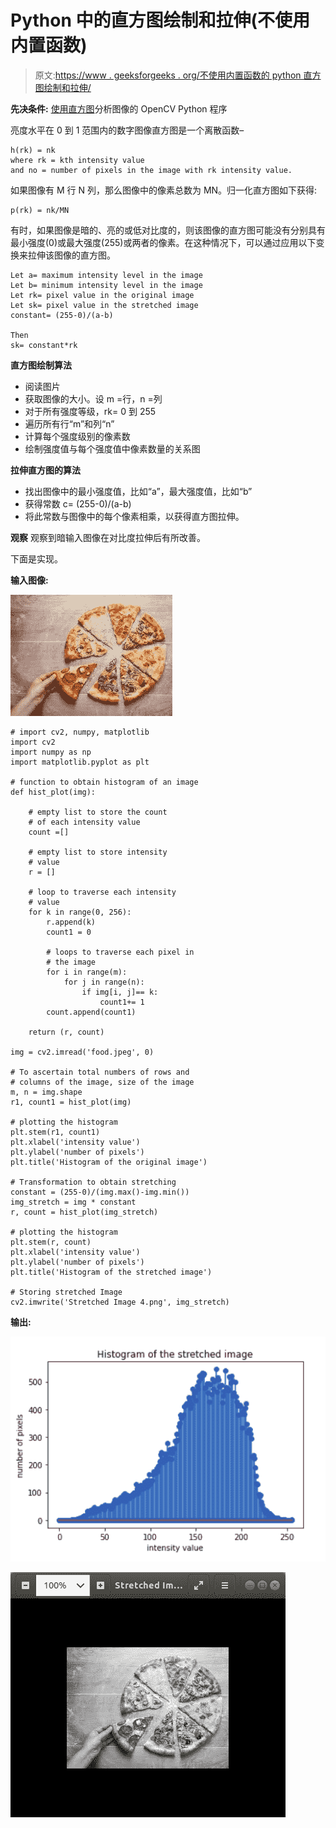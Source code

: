 # Python 中的直方图绘制和拉伸(不使用内置函数)

> 原文:[https://www . geeksforgeeks . org/不使用内置函数的 python 直方图绘制和拉伸/](https://www.geeksforgeeks.org/histogram-plotting-and-stretching-in-python-without-using-inbuilt-function/)

**先决条件:** [使用直方图](https://www.geeksforgeeks.org/opencv-python-program-analyze-image-using-histogram/)分析图像的 OpenCV Python 程序

亮度水平在 0 到 1 范围内的数字图像直方图是一个离散函数–

```
h(rk) = nk
where rk = kth intensity value
and no = number of pixels in the image with rk intensity value.
```

如果图像有 M 行 N 列，那么图像中的像素总数为 MN。归一化直方图如下获得:

```
p(rk) = nk/MN
```

有时，如果图像是暗的、亮的或低对比度的，则该图像的直方图可能没有分别具有最小强度(0)或最大强度(255)或两者的像素。在这种情况下，可以通过应用以下变换来拉伸该图像的直方图。

```
Let a= maximum intensity level in the image
Let b= minimum intensity level in the image
Let rk= pixel value in the original image
Let sk= pixel value in the stretched image
constant= (255-0)/(a-b)

Then
sk= constant*rk
```

**直方图绘制算法**

*   阅读图片
*   获取图像的大小。设 m =行，n =列
*   对于所有强度等级，rk= 0 到 255
*   遍历所有行“m”和列“n”
*   计算每个强度级别的像素数
*   绘制强度值与每个强度值中像素数量的关系图

**拉伸直方图的算法**

*   找出图像中的最小强度值，比如“a”，最大强度值，比如“b”
*   获得常数 c= (255-0)/(a-b)
*   将此常数与图像中的每个像素相乘，以获得直方图拉伸。

**观察**
观察到暗输入图像在对比度拉伸后有所改善。

下面是实现。

**输入图像:**

![food1](img/2e4f32ec4359dea5e8e699fbda56e9d5.png)

```
# import cv2, numpy, matplotlib
import cv2
import numpy as np
import matplotlib.pyplot as plt

# function to obtain histogram of an image
def hist_plot(img):

    # empty list to store the count 
    # of each intensity value
    count =[]

    # empty list to store intensity 
    # value
    r = []

    # loop to traverse each intensity 
    # value
    for k in range(0, 256):
        r.append(k)
        count1 = 0

        # loops to traverse each pixel in 
        # the image 
        for i in range(m):
            for j in range(n):
                if img[i, j]== k:
                    count1+= 1
        count.append(count1)

    return (r, count)

img = cv2.imread('food.jpeg', 0)

# To ascertain total numbers of rows and 
# columns of the image, size of the image
m, n = img.shape
r1, count1 = hist_plot(img)

# plotting the histogram
plt.stem(r1, count1)
plt.xlabel('intensity value')
plt.ylabel('number of pixels')
plt.title('Histogram of the original image')

# Transformation to obtain stretching
constant = (255-0)/(img.max()-img.min())
img_stretch = img * constant
r, count = hist_plot(img_stretch)

# plotting the histogram
plt.stem(r, count)
plt.xlabel('intensity value')
plt.ylabel('number of pixels')
plt.title('Histogram of the stretched image')

# Storing stretched Image
cv2.imwrite('Stretched Image 4.png', img_stretch)
```

**输出:**

![python-histogram-strecthed-image](img/8f5c330759837ddaf5d75bd6f0ac96b3.png)

![python-stretched-image-opencv](img/a9161e42ab34d5f9d9b47aadcba3bdd0.png)